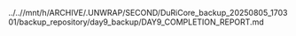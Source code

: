 ../..//mnt/h/ARCHIVE/.UNWRAP/SECOND/DuRiCore_backup_20250805_170301/backup_repository/day9_backup/DAY9_COMPLETION_REPORT.md